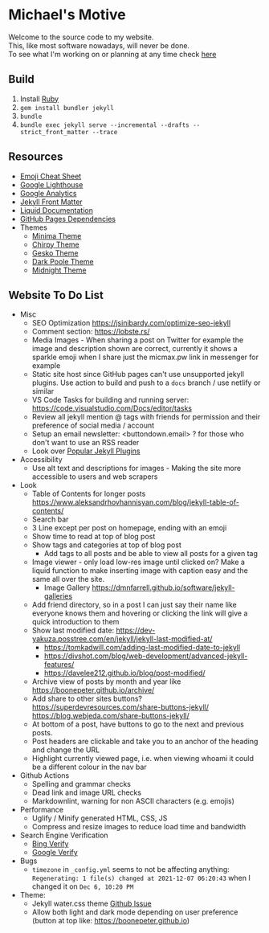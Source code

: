 # Michael's Motive

Welcome to the source code to my website.  
This, like most software nowadays, will never be done.  
To see what I'm working on or planning at any time check [here](https://github.com/mic-max/micmax.pw/projects/1)

## Build

1. Install [Ruby](https://rubyinstaller.org/downloads/)
1. `gem install bundler jekyll`
1. `bundle`
1. `bundle exec jekyll serve --incremental --drafts --strict_front_matter --trace`

## Resources

- [Emoji Cheat Sheet](https://www.webfx.com/tools/emoji-cheat-sheet/)
- [Google Lighthouse](https://developers.google.com/web/tools/lighthouse)
- [Google Analytics](https://analytics.google.com/analytics/web/#/report-home/a55845382w176857085p175657346)
- [Jekyll Front Matter](https://jekyllrb.com/docs/front-matter/)
- [Liquid Documentation](https://shopify.github.io/liquid/)
- [GitHub Pages Dependencies](https://pages.github.com/versions/)
- Themes
  - [Minima Theme](https://github.com/jekyll/minima)
  - [Chirpy Theme](https://jekyll-themes.com/chirpy/)
  - [Gesko Theme](https://jekyll-themes.com/gesko/)
  - [Dark Poole Theme](https://jekyll-themes.com/dark-poole/)
  - [Midnight Theme](https://pages-themes.github.io/midnight/)

## Website To Do List

- Misc
  - SEO Optimization <https://jsinibardy.com/optimize-seo-jekyll>
  - Comment section: <https://lobste.rs/>
  - Media Images - When sharing a post on Twitter for example the image and description shown are correct, currently it shows a sparkle emoji when I share just the micmax.pw link in messenger for example
  - Static site host since GitHub pages can't use unsupported jekyll plugins. Use action to build and push to a `docs` branch / use netlify or similar
  - VS Code Tasks for building and running server: <https://code.visualstudio.com/Docs/editor/tasks>
  - Review all jekyll mention @ tags with friends for permission and their preference of social media / account
  - Setup an email newsletter: <buttondown.email> ? for those who don't want to use an RSS reader
  - Look over [Popular Jekyll Plugins](https://github.com/jekyll?q=&type=all&language=&sort=stargazers)
- Accessibility
  - Use alt text and descriptions for images - Making the site more accessible to users and web scrapers
- Look
  - Table of Contents for longer posts <https://www.aleksandrhovhannisyan.com/blog/jekyll-table-of-contents/>
  - Search bar
  - 3 Line except per post on homepage, ending with an emoji
  - Show time to read at top of blog post
  - Show tags and categories at top of blog post
    - Add tags to all posts and be able to view all posts for a given tag
  - Image viewer - only load low-res image until clicked on? Make a liquid function to make inserting image with caption easy and the same all over the site.
    - Image Gallery <https://dmnfarrell.github.io/software/jekyll-galleries>
  - Add friend directory, so in a post I can just say their name like everyone knows them and hovering or clicking the link will give a quick introduction to them
  - Show last modified date: <https://dev-yakuza.posstree.com/en/jekyll/jekyll-last-modified-at/>
    - <https://tomkadwill.com/adding-last-modified-date-to-jekyll>
    - <https://divshot.com/blog/web-development/advanced-jekyll-features/>
    - <https://davelee212.github.io/blog/post-modified/>
  - Archive view of posts by month and year like <https://boonepeter.github.io/archive/>
  - Add share to other sites buttons? <https://superdevresources.com/share-buttons-jekyll/> <https://blog.webjeda.com/share-buttons-jekyll/>
  - At bottom of a post, have buttons to go to the next and previous posts.
  - Post headers are clickable and take you to an anchor of the heading and change the URL
  - Highlight currently viewed page, i.e. when viewing whoami it could be a different colour in the nav bar
- Github Actions
  - Spelling and grammar checks
  - Dead link and image URL checks
  - Markdownlint, warning for non ASCII characters (e.g. emojis)
- Performance
  - Uglify / Minify generated HTML, CSS, JS
  - Compress and resize images to reduce load time and bandwidth
- Search Engine Verification
  - [Bing Verify](https://wilsonmar.github.io/jekyll-site-development/)
  - [Google Verify](https://wilsonmar.github.io/jekyll-site-development/)
- Bugs
  - `timezone` in `_config.yml` seems to not be affecting anything: `Regenerating: 1 file(s) changed at 2021-12-07 06:20:43` when I changed it on `Dec 6, 10:20 PM`
- Theme:
  - Jekyll water.css theme [Github Issue](https://github.com/kognise/water.css/issues/18)
  - Allow both light and dark mode depending on user preference (button at top like: <https://boonepeter.github.io>)
